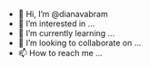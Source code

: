 - 👋 Hi, I’m @dianavabram
- 👀 I’m interested in ...
- 🌱 I’m currently learning ...
- 💞️ I’m looking to collaborate on ...
- 📫 How to reach me ...

<!---
dianavabram/dianavabram is a ✨ special ✨ repository because its `README.md` (this file) appears on your GitHub profile.
You can click the Preview link to take a look at your changes.
--->
